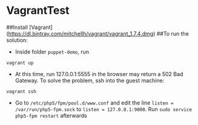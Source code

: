 # VagrantTest
##Install [Vagrant] (https://dl.bintray.com/mitchellh/vagrant/vagrant_1.7.4.dmg)
##To run the solution:

  * Inside folder `puppet-demo`, run
  ```
  vagrant up
  ```
  
  * At this time, run 127.0.0.1:5555 in the browser may return a 502 Bad Gateway. To solve the problem, ssh into the guest machine:
  ```
  vagrant ssh
  ```
  
  * Go to `/etc/php5/fpm/pool.d/www.conf` and edit the line `listen = /var/run/php5-fpm.sock` to `listen = 127.0.0.1:9000`. Run `sudo service php5-fpm restart` afterwards
